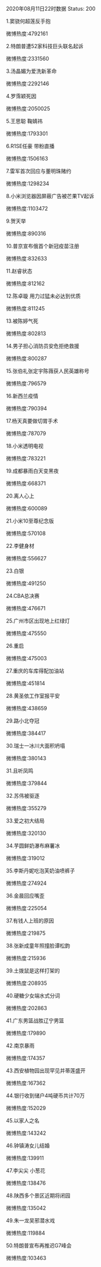 2020年08月11日22时数据
Status: 200

1.窦骁何超莲反手抱

微博热度:4792161

2.特朗普遭52家科技巨头联名起诉

微博热度:2331560

3.汤晶媚为爱洗新革命

微博热度:2292146

4.罗霈颖死因

微博热度:2050025

5.王思聪 鞠婧祎

微博热度:1793301

6.R1SE任豪 带粉直播

微博热度:1506163

7.雷军首次回应与董明珠赌约

微博热度:1298234

8.小米浏览器因屏蔽广告被芒果TV起诉

微博热度:1103472

9.贺天举

微博热度:890316

10.普京宣布俄首个新冠疫苗注册

微博热度:832633

11.赵睿状态

微博热度:812162

12.陈卓璇 用力过猛未必达到优质

微博热度:811245

13.被陈婷气死

微博热度:802813

14.男子担心消防员安危拒绝救援

微博热度:800287

15.张伯礼张定宇陈薇获人民英雄称号

微博热度:796579

16.新西兰疫情

微博热度:790394

17.杨天真要做切胃手术

微博热度:787079

18.小米透明电视

微博热度:783221

19.成都暴雨白天变黑夜

微博热度:668371

20.离人心上

微博热度:600089

21.小米10至尊纪念版

微博热度:570108

22.李健身材

微博热度:556627

23.白银

微博热度:491250

24.CBA总决赛

微博热度:476671

25.广州市区出现地上红绿灯

微博热度:475550

26.重启

微博热度:475003

27.重庆的车库得配加油站

微博热度:451814

28.黄圣依工作室报平安

微博热度:438659

29.路小北夺冠

微博热度:384417

30.瑞士一冰川大面积坍塌

微博热度:380143

31.且听凤鸣

微博热度:379844

32.苏伟被驱逐

微博热度:355279

33.爱之初大结局

微博热度:320130

34.芋圆鲜奶瀑布麻薯冰

微博热度:319012

35.李斯丹妮吃泡芙奶油喷裤子

微博热度:274924

36.金晨回应嘴歪

微博热度:225054

37.有钱人上班的原因

微博热度:219875

38.张新成童年照撞脸谭松韵

微博热度:215936

39.土拨鼠是这样打架的

微博热度:208935

40.硬糖少女端水式分词

微博热度:202863

41.广东男篮战胜辽宁男篮

微博热度:179890

42.南京暴雨

微博热度:174357

43.西安植物园出现罕见并蒂莲盛开

微博热度:167362

44.银行收到储户4吨硬币共计70万

微博热度:152029

45.以家人之名

微博热度:143242

46.钟镇涛女儿结婚

微博热度:139911

47.李尖尖 小葱花

微博热度:138476

48.陕西多个景区近期将闭园

微博热度:135042

49.朱一龙吴邪潜水戏

微博热度:119884

50.特朗普宣布再推迟G7峰会

微博热度:103463

